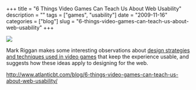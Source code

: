+++
title = "6 Things Video Games Can Teach Us About Web Usability"
description = ""
tags = ["games", "usability"]
date = "2009-11-16"
categories = ["blog"]
slug = "6-things-video-games-can-teach-us-about-web-usability"
+++



  <div class="notebook-screenshot"><a href="http://www.atlanticbt.com/blog/6-things-video-games-can-teach-us-about-web-usability/"><img id='bluga-thumbnail-2196' class='bluga-thumbnail large' src='http://media.konigi.com/bluga/
wt4b0176edbc402_large.jpg'/></a></div><p>Mark Riggan makes some interesting observations about <a href="http://www.atlanticbt.com/blog/6-things-video-games-can-teach-us-about-web-usability/">design strategies and techniques used in video games</a> that keep the experience usable, and suggests how these ideas apply to designing for the web.</p>

    
  <a href="http://www.atlanticbt.com/blog/6-things-video-games-can-teach-us-about-web-usability/">http://www.atlanticbt.com/blog/6-things-video-games-can-teach-us-about-web-usability/</a>
